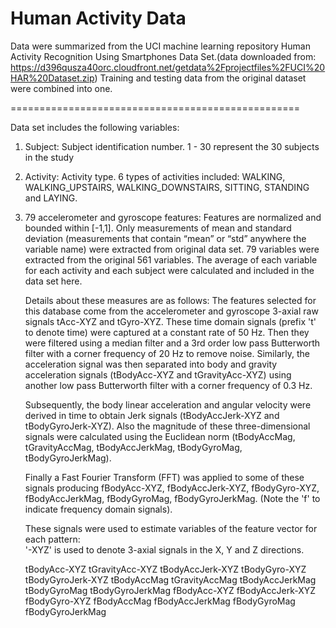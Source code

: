 Human Activity Data
==================================================
Data were summarized from the UCI machine learning repository Human Activity Recognition Using Smartphones Data Set.(data downloaded from: https://d396qusza40orc.cloudfront.net/getdata%2Fprojectfiles%2FUCI%20HAR%20Dataset.zip)
Training and testing data from the original dataset were combined into one. 

==================================================

Data set includes the following variables:

1. Subject: Subject identification number. 1 - 30 represent the 30 subjects in the study

2. Activity: Activity type. 6 types of activities included: WALKING, WALKING_UPSTAIRS, WALKING_DOWNSTAIRS, SITTING, STANDING and LAYING.

3. 79 accelerometer and gyroscope features: Features are normalized and bounded within [-1,1].
	Only measurements of mean and standard deviation (measurements that contain “mean” or “std” anywhere the variable name) were extracted from original data set. 79 variables were extracted from the original 561 variables.
	The average of each variable for each activity and each subject were calculated and included in the data set here.

	Details about these measures are as follows:
	The features selected for this database come from the accelerometer and gyroscope 3-axial raw signals tAcc-XYZ and tGyro-XYZ. These time domain signals (prefix 't' to denote time) were captured at a constant rate of 50 Hz. Then they were filtered using a median filter and a 3rd order low pass Butterworth filter with a corner frequency of 20 Hz to remove noise. Similarly, the acceleration signal was then separated into body and gravity acceleration signals (tBodyAcc-XYZ and tGravityAcc-XYZ) using another low pass Butterworth filter with a corner frequency of 0.3 Hz. 

	Subsequently, the body linear acceleration and angular velocity were derived in time to obtain Jerk signals (tBodyAccJerk-XYZ and tBodyGyroJerk-XYZ). Also the magnitude of these three-dimensional signals were calculated using the Euclidean norm (tBodyAccMag, tGravityAccMag, tBodyAccJerkMag, tBodyGyroMag, tBodyGyroJerkMag). 

	Finally a Fast Fourier Transform (FFT) was applied to some of these signals producing fBodyAcc-XYZ, fBodyAccJerk-XYZ, fBodyGyro-XYZ, fBodyAccJerkMag, fBodyGyroMag, fBodyGyroJerkMag. (Note the 'f' to indicate frequency domain signals). 

	These signals were used to estimate variables of the feature vector for each pattern:  
	'-XYZ' is used to denote 3-axial signals in the X, Y and Z directions.

	tBodyAcc-XYZ
	tGravityAcc-XYZ
	tBodyAccJerk-XYZ
	tBodyGyro-XYZ
	tBodyGyroJerk-XYZ
	tBodyAccMag
	tGravityAccMag
	tBodyAccJerkMag
	tBodyGyroMag
	tBodyGyroJerkMag
	fBodyAcc-XYZ
	fBodyAccJerk-XYZ
	fBodyGyro-XYZ
	fBodyAccMag
	fBodyAccJerkMag
	fBodyGyroMag
	fBodyGyroJerkMag



